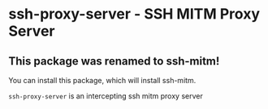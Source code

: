 # ssh-proxy-server - SSH MITM Proxy Server

## This package was renamed to ssh-mitm!

You can install this package, which will install ssh-mitm.

`ssh-proxy-server` is an intercepting ssh mitm proxy server
